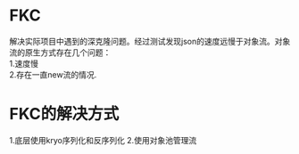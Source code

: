 # FKC <br/>
解决实际项目中遇到的深克隆问题。经过测试发现json的速度远慢于对象流。对象流的原生方式存在几个问题：<br />
1.速度慢<br />
2.存在一直new流的情况.<br/>

# FKC的解决方式
1.底层使用kryo序列化和反序列化
2.使用对象池管理流
